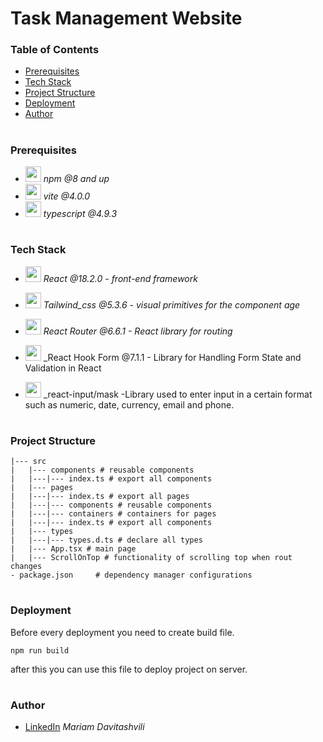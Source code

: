 # Task Management Website

### Table of Contents

- [Prerequisites](#Prerequisites)
- [Tech Stack](#Tech-Stack)
- [Project Structure](#Project-Structure)
- [Deployment](#Deployment)
- [Author](#Author)

#

### Prerequisites

- <img src="readme/npm.png" width="25" style="top: 8px" /> _npm @8 and up_
- <img src="readme/vite.jpg" width="25" style="top: 8px" /> _vite @4.0.0_
- <img src="readme/typescript.png" width="25" style="top: 8px" /> _typescript @4.9.3_

#

### Tech Stack

- <img src="assets/react.png" width="25" style="top: 8px" /> _React @18.2.0 - front-end framework_
- <img src="/assets/G0R0sjHH_400x400.jpg" width="25" style="top: 8px" /> _Tailwind_css @5.3.6 - visual primitives for the component age_
- <img src="assets/router.png" width="25" style="top: 8px" /> _React Router @6.6.1 - React library for routing_

- <img src="/assets/react-hook-form-logo-only 1.05.05 AM.png" width="25" style="top: 8px" /> \_React Hook Form @7.1.1 - Library for Handling Form State and Validation in React
- <img src="readme/Screenshot 2024-06-30 at 3.19.37 PM.png" width="25" style="top: 8px" /> \_react-input/mask
  -Library used to enter input in a certain format such as numeric, date, currency, email and phone.

#

### Project Structure

```
|--- src
|   |--- components # reusable components
|   |---|--- index.ts # export all components
|   |--- pages
|   |---|--- index.ts # export all pages
|   |---|--- components # reusable components
|   |---|--- containers # containers for pages
|   |---|--- index.ts # export all components
|   |--- types
|   |---|--- types.d.ts # declare all types
|   |--- App.tsx # main page
|   |--- ScrollOnTop # functionality of scrolling top when rout changes
- package.json     # dependency manager configurations

```

#

### Deployment

Before every deployment you need to create build file.

```
npm run build
```

after this you can use this file to deploy project on server.

#

### Author

- [LinkedIn](https://www.linkedin.com/in/mariam--davitashvili/) _Mariam Davitashvili_
